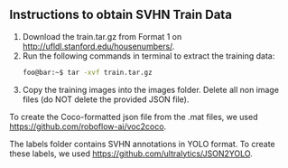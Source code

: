 ## Instructions to obtain SVHN Train Data

1. Download the train.tar.gz from Format 1 on http://ufldl.stanford.edu/housenumbers/.
2. Run the following commands in terminal to extract the training data:
    ```bash
    foo@bar:~$ tar -xvf train.tar.gz
    ```
3. Copy the training images into the images folder. Delete all non image files (do NOT delete the provided JSON file).

To create the Coco-formatted json file from the .mat files, we used https://github.com/roboflow-ai/voc2coco. 

The labels folder contains SVHN annotations in YOLO format. To create these labels, we used https://github.com/ultralytics/JSON2YOLO.